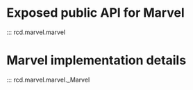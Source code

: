 # Exposed public API for Marvel
::: rcd.marvel.marvel

# Marvel implementation details
::: rcd.marvel.marvel._Marvel
